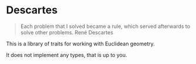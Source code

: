 # Descartes

> Each problem that I solved became a rule, which served afterwards to solve
> other problems. René Descartes

This is a library of traits for working with Euclidean geometry.

It does not implement any types, that is up to you.
